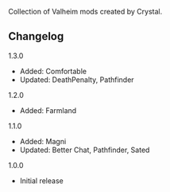 Collection of Valheim mods created by Crystal.

## Changelog
1.3.0

* Added: Comfortable
* Updated: DeathPenalty, Pathfinder

1.2.0

* Added: Farmland

1.1.0

* Added: Magni
* Updated: Better Chat, Pathfinder, Sated

1.0.0

* Initial release
